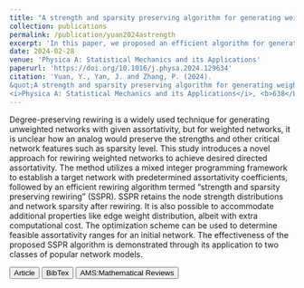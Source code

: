 ```yaml
---
title: "A strength and sparsity preserving algorithm for generating weighted, directed networks with predetermined assortativity"
collection: publications
permalink: /publication/yuan2024astrength
excerpt: 'In this paper, we proposed an efficient algorithm for generating weighted, directed networks with given assortativity measures. The determination of target networks was done by solving a linear programming problem, followed by a rewiring algorithm preserving node strenghts and network sparsity. The method implementation was done through Python.'
date: 2024-02-28
venue: 'Physica A: Statistical Mechanics and its Applications'
paperurl: 'https://doi.org/10.1016/j.physa.2024.129634'
citation: 'Yuan, Y., Yan, J. and Zhang, P. (2024). 
&quot;A strength and sparsity preserving algorithm for generating weighted, directed networks with predetermined assortativity.&quot; 
<i>Physica A: Statistical Mechanics and its Applications</i>, <b>638</b>(1), 129634.'
---
```

Degree-preserving rewiring is a widely used technique for generating unweighted networks with given assortativity, but for weighted networks, it is unclear how an analog would preserve the strengths and other critical network features such as sparsity level. This study introduces a novel approach for rewiring weighted networks to achieve desired directed assortativity. The method utilizes a mixed integer programming framework to establish a target network with predetermined assortativity coefficients, followed by an efficient rewiring algorithm termed “strength and sparsity preserving rewiring” (SSPR). SSPR retains the node strength distributions and network sparsity after rewiring. It is also possible to accommodate additional properties like edge weight distribution, albeit with extra computational cost. The optimization scheme can be used to determine feasible assortativity ranges for an initial network. The effectiveness of the proposed SSPR algorithm is demonstrated through its application to two classes of popular network models.

<button class="IPbutton" type="button" onclick="window.location='https://doi.org/10.1016/j.physa.2024.129634'">Article</button>
<button class="IPbutton" type="button" onclick="window.location='https://panpanzhang99299.github.io/files/yuan2024astrength'">BibTex</button>
<button class="IPbutton" type="button" onclick="window.location='https://mathscinet.ams.org/mathscinet/relay-station?mr=4711177'">AMS:Mathematical Reviews</button>